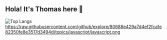 ## Hola! It's Thomas here 👋

![Top Langs](https://github-readme-stats.vercel.app/api/top-langs/?username=tomycesped&layout=compact)
https://raw.githubusercontent.com/github/explore/80688e429a7d4ef2fca1e82350fe8e3517d3494d/topics/javascript/javascript.png
